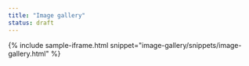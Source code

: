 ```yaml
---
title: "Image gallery"
status: draft
---
```


<!--{% include sample-iframe.html snippet="gallery/snippets/gallery-tiles.html" %}-->

{% include sample-iframe.html snippet="image-gallery/snippets/image-gallery.html" %}
